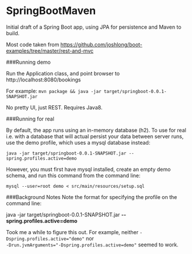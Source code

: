 SpringBootMaven
===============
Initial draft of a Spring Boot app, using JPA for persistence and Maven to build.

Most code taken from https://github.com/joshlong/boot-examples/tree/master/rest-and-mvc

###Running demo

Run the Application class, and point browser to http://localhost:8080/bookings

For example:
`mvn package && java -jar target/springboot-0.0.1-SNAPSHOT.jar`

No pretty UI, just REST. Requires Java8.

###Running for real

By default, the app runs using an in-memory database (h2). To use for real i.e. with a database that will actual persist 
your data between server runs, use the demo profile, which uses a mysql database instead:

`java -jar target/springboot-0.0.1-SNAPSHOT.jar --spring.profiles.active=demo`

However, you must first have mysql installed, create an empty demo schema, and run this command from the command line:

`mysql --user=root demo < src/main/resources/setup.sql`

###Background Notes
Note the format for specifying the profile on the command line:

java -jar target/springboot-0.0.1-SNAPSHOT.jar **--spring.profiles.active=demo**

Took me a while to figure this out. For example, neither `-Dspring.profiles.active="demo"` nor  
`-Drun.jvmArguments="-Dspring.profiles.active=demo"` seemed to work.
  
  
  
  
